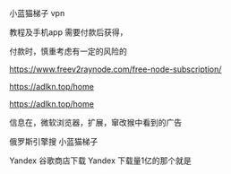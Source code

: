 小蓝猫梯子   vpn



教程及手机app    需要付款后获得，


付款时，慎重考虑有一定的风险的





https://www.freev2raynode.com/free-node-subscription/




https://adlkn.top/home








https://adlkn.top/home






信息在，微软浏览器，扩展，窜改猴中看到的广告




俄罗斯引擎搜   小蓝猫梯子    


Yandex    谷歌商店下载   Yandex   下载量1亿的那个就是


















